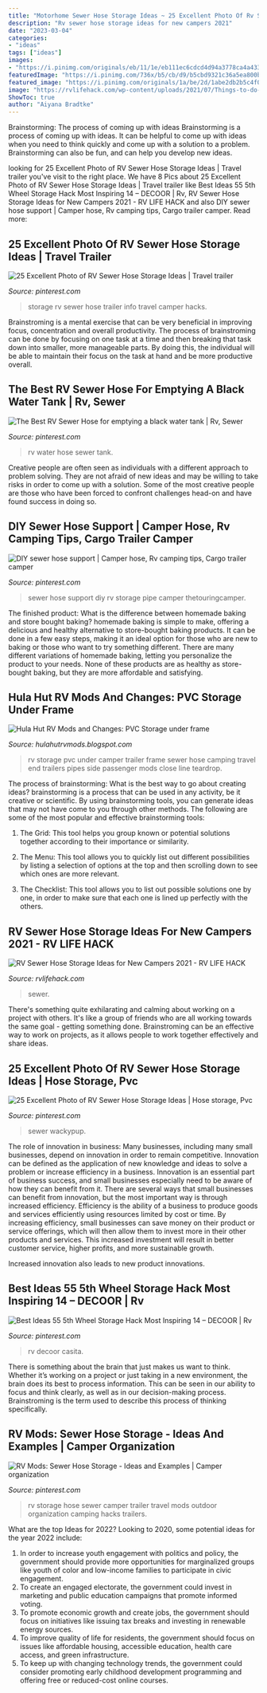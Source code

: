 ```yaml
---
title: "Motorhome Sewer Hose Storage Ideas ~ 25 Excellent Photo Of Rv Sewer Hose Storage Ideas"
description: "Rv sewer hose storage ideas for new campers 2021"
date: "2023-03-04"
categories:
- "ideas"
tags: ["ideas"]
images:
- "https://i.pinimg.com/originals/eb/11/1e/eb111ec6cdcd4d94a3778ca4a4330c50.jpg"
featuredImage: "https://i.pinimg.com/736x/b5/cb/d9/b5cbd9321c36a5ea800ba2bc12f0ee3a.jpg"
featured_image: "https://i.pinimg.com/originals/1a/be/2d/1abe2db2b5c4f0d7e45d7f06275749d3.jpg"
image: "https://rvlifehack.com/wp-content/uploads/2021/07/Things-to-do-before-store-your-RV-Sewer-Hose-1-819x1024.jpg"
ShowToc: true
author: "Aiyana Bradtke"
---
```



Brainstorming: The process of coming up with ideas
Brainstorming is a process of coming up with ideas. It can be helpful to come up with ideas when you need to think quickly and come up with a solution to a problem. Brainstorming can also be fun, and can help you develop new ideas.

	

		
looking for 25 Excellent Photo of RV Sewer Hose Storage Ideas | Travel trailer you've visit to the right place. We have 8 Pics about 25 Excellent Photo of RV Sewer Hose Storage Ideas | Travel trailer like Best Ideas 55 5th Wheel Storage Hack Most Inspiring 14 – DECOOR | Rv, RV Sewer Hose Storage Ideas for New Campers 2021 - RV LIFE HACK and also DIY sewer hose support | Camper hose, Rv camping tips, Cargo trailer camper. Read more:
		
    
## 25 Excellent Photo Of RV Sewer Hose Storage Ideas | Travel Trailer

<img loading=lazy src="https://i.pinimg.com/originals/1a/be/2d/1abe2db2b5c4f0d7e45d7f06275749d3.jpg" onerror="this.onerror=null;this.src='https://tse4.mm.bing.net/th?id=OIP.rxKW6FjGkpmSs2MnxO7tjgHaFj&amp;pid=15.1';" alt="25 Excellent Photo of RV Sewer Hose Storage Ideas | Travel trailer">

_Source: pinterest.com_

>storage rv sewer hose trailer info travel camper hacks. 

	

Brainstroming is a mental exercise that can be very beneficial in improving focus, concentration and overall productivity. The process of brainstroming can be done by focusing on one task at a time and then breaking that task down into smaller, more manageable parts. By doing this, the individual will be able to maintain their focus on the task at hand and be more productive overall.

    
## The Best RV Sewer Hose For Emptying A Black Water Tank | Rv, Sewer

<img loading=lazy src="https://i.pinimg.com/736x/b5/cb/d9/b5cbd9321c36a5ea800ba2bc12f0ee3a.jpg" onerror="this.onerror=null;this.src='https://tse2.mm.bing.net/th?id=OIP.VYvfPTFFPxdp6vB5WxRNVQHaLH&amp;pid=15.1';" alt="The Best RV Sewer Hose for emptying a black water tank | Rv, Sewer">

_Source: pinterest.com_

>rv water hose sewer tank. 

	

Creative people are often seen as individuals with a different approach to problem solving. They are not afraid of new ideas and may be willing to take risks in order to come up with a solution. Some of the most creative people are those who have been forced to confront challenges head-on and have found success in doing so.

    
## DIY Sewer Hose Support | Camper Hose, Rv Camping Tips, Cargo Trailer Camper

<img loading=lazy src="https://i.pinimg.com/originals/eb/11/1e/eb111ec6cdcd4d94a3778ca4a4330c50.jpg" onerror="this.onerror=null;this.src='https://tse1.mm.bing.net/th?id=OIP.IRnB2uHMKf108Byu7Q81xQHaFj&amp;pid=15.1';" alt="DIY sewer hose support | Camper hose, Rv camping tips, Cargo trailer camper">

_Source: pinterest.com_

>sewer hose support diy rv storage pipe camper thetouringcamper. 

	

The finished product: What is the difference between homemade baking and store bought baking?
homemade baking is simple to make, offering a delicious and healthy alternative to store-bought baking products. It can be done in a few easy steps, making it an ideal option for those who are new to baking or those who want to try something different. There are many different variations of homemade baking, letting you personalize the product to your needs. None of these products are as healthy as store-bought baking, but they are more affordable and satisfying.

    
## Hula Hut RV Mods And Changes: PVC Storage Under Frame

<img loading=lazy src="http://1.bp.blogspot.com/-xu5aFLjmNVc/TxlwBqVHpGI/AAAAAAAAAWw/k2U4dgHFFfw/s1600/IMG_1333.JPG" onerror="this.onerror=null;this.src='https://tse1.mm.bing.net/th?id=OIP.Rd_zpcyyH310cDnE0jlVZwHaFj&amp;pid=15.1';" alt="Hula Hut RV Mods and Changes: PVC Storage under frame">

_Source: hulahutrvmods.blogspot.com_

>rv storage pvc under camper trailer frame sewer hose camping travel end trailers pipes side passenger mods close line teardrop. 

	

The process of brainstorming: What is the best way to go about creating ideas?
brainstorming is a process that can be used in any activity, be it creative or scientific. By using brainstorming tools, you can generate ideas that may not have come to you through other methods. The following are some of the most popular and effective brainstorming tools:
1. The Grid: This tool helps you group known or potential solutions together according to their importance or similarity.

2. The Menu: This tool allows you to quickly list out different possibilities by listing a selection of options at the top and then scrolling down to see which ones are more relevant.

3. The Checklist: This tool allows you to list out possible solutions one by one, in order to make sure that each one is lined up perfectly with the others.

    
## RV Sewer Hose Storage Ideas For New Campers 2021 - RV LIFE HACK

<img loading=lazy src="https://rvlifehack.com/wp-content/uploads/2021/07/Things-to-do-before-store-your-RV-Sewer-Hose-1-819x1024.jpg" onerror="this.onerror=null;this.src='https://tse1.mm.bing.net/th?id=OIP.Z6_3wFaIgPbncnt5fEeItAHaJQ&amp;pid=15.1';" alt="RV Sewer Hose Storage Ideas for New Campers 2021 - RV LIFE HACK">

_Source: rvlifehack.com_

>sewer. 

	

There's something quite exhilarating and calming about working on a project with others. It's like a group of friends who are all working towards the same goal - getting something done. Brainstroming can be an effective way to work on projects, as it allows people to work together effectively and share ideas.

    
## 25 Excellent Photo Of RV Sewer Hose Storage Ideas | Hose Storage, Pvc

<img loading=lazy src="https://i.pinimg.com/originals/ea/94/15/ea941590ed5e651fc1dec50a05f16a77.jpg" onerror="this.onerror=null;this.src='https://tse1.mm.bing.net/th?id=OIP.47SqHurRz8lWv97cdHtfhwHaH2&amp;pid=15.1';" alt="25 Excellent Photo of RV Sewer Hose Storage Ideas | Hose storage, Pvc">

_Source: pinterest.com_

>sewer wackypup. 

	

The role of innovation in business:
Many businesses, including many small businesses, depend on innovation in order to remain competitive. Innovation can be defined as the application of new knowledge and ideas to solve a problem or increase efficiency in a business. Innovation is an essential part of business success, and small businesses especially need to be aware of how they can benefit from it.
There are several ways that small businesses can benefit from innovation, but the most important way is through increased efficiency. Efficiency is the ability of a business to produce goods and services efficiently using resources limited by cost or time. By increasing efficiency, small businesses can save money on their product or service offerings, which will then allow them to invest more in their other products and services. This increased investment will result in better customer service, higher profits, and more sustainable growth.

Increased innovation also leads to new product innovations.

    
## Best Ideas 55 5th Wheel Storage Hack Most Inspiring 14 – DECOOR | Rv

<img loading=lazy src="https://i.pinimg.com/originals/d7/ad/75/d7ad7580d301f0a4963613ab894582a9.jpg" onerror="this.onerror=null;this.src='https://tse3.mm.bing.net/th?id=OIP.jsx4t7_mGVYKIfYWCDBsvwHaFj&amp;pid=15.1';" alt="Best Ideas 55 5th Wheel Storage Hack Most Inspiring 14 – DECOOR | Rv">

_Source: pinterest.com_

>rv decoor casita. 

	

There is something about the brain that just makes us want to think. Whether it’s working on a project or just taking in a new environment, the brain does its best to process information. This can be seen in our ability to focus and think clearly, as well as in our decision-making process. Brainstroming is the term used to describe this process of thinking specifically.

    
## RV Mods: Sewer Hose Storage - Ideas And Examples | Camper Organization

<img loading=lazy src="https://i.pinimg.com/originals/d1/6b/4c/d16b4c320873d8073d2dc108a8e795d8.jpg" onerror="this.onerror=null;this.src='https://tse1.mm.bing.net/th?id=OIP.54P-E4my5F-x0PIydLGrXwHaFj&amp;pid=15.1';" alt="RV Mods: Sewer Hose Storage - Ideas and Examples | Camper organization">

_Source: pinterest.com_

>rv storage hose sewer camper trailer travel mods outdoor organization camping hacks trailers. 

	

What are the top Ideas for 2022?
Looking to 2020, some potential ideas for the year 2022 include: 
1) In order to increase youth engagement with politics and policy, the government should provide more opportunities for marginalized groups like youth of color and low-income families to participate in civic engagement. 
2) To create an engaged electorate, the government could invest in marketing and public education campaigns that promote informed voting. 
3) To promote economic growth and create jobs, the government should focus on initiatives like issuing tax breaks and investing in renewable energy sources. 
4) To improve quality of life for residents, the government should focus on issues like affordable housing, accessible education, health care access, and green infrastructure. 
5) To keep up with changing technology trends, the government could consider promoting early childhood development programming and offering free or reduced-cost online courses.

